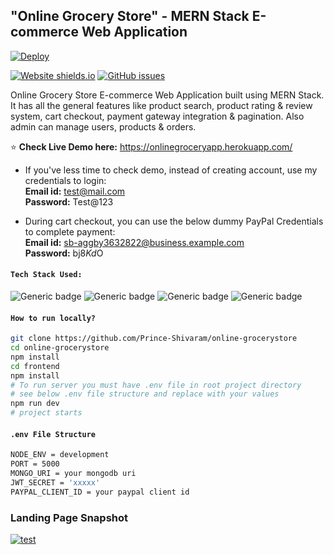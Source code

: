 ## "Online Grocery Store" - MERN Stack E-commerce Web Application

[![Deploy](https://www.herokucdn.com/deploy/button.svg)](https://onlinegroceryapp.herokuapp.com/)

[![Website shields.io](https://img.shields.io/website-up-down-green-red/http/shields.io.svg)](https://onlinegroceryapp.herokuapp.com/) [![GitHub issues](https://img.shields.io/github/issues/Prince-Shivaram/online-grocerystore.svg)](https://github.com/Prince-Shivaram/online-grocerystore/issues) 

Online Grocery Store E-commerce Web Application built using MERN Stack. It has all the general features like product search, product rating & review system, cart checkout, payment gateway integration & pagination. Also admin can manage users, products & orders.

:star: **Check Live Demo here:** https://onlinegroceryapp.herokuapp.com/


- If you've less time to check demo, instead of creating account, use my credentials to login: <br>
**Email id:** test@mail.com <br> **Password:** Test@123

- During cart checkout, you can use the below dummy PayPal Credentials to complete payment: <br>
**Email id:** sb-aggby3632822@business.example.com <br> **Password:** bj8$Kd$O

#### `Tech Stack Used:`

![Generic badge](https://img.shields.io/badge/Node.js->=14-<COLOR>.svg
) ![Generic badge](https://img.shields.io/badge/React.js->=16.8-blue.svg) ![Generic badge](https://img.shields.io/badge/MongoDB->=5-green.svg) ![Generic badge](https://img.shields.io/badge/Express.js->=4-yellow.svg)



#### `How to run locally?`

```bash
git clone https://github.com/Prince-Shivaram/online-grocerystore
cd online-grocerystore
npm install
cd frontend
npm install
# To run server you must have .env file in root project directory
# see below .env file structure and replace with your values
npm run dev
# project starts

```

#### `.env File Structure`

```bash
NODE_ENV = development
PORT = 5000
MONGO_URI = your mongodb uri
JWT_SECRET = 'xxxxx'
PAYPAL_CLIENT_ID = your paypal client id

```

### Landing Page Snapshot
[![test](https://user-images.githubusercontent.com/42378118/133815926-7bb15f35-dd8e-4fb5-b6b6-cdd2cd48bc20.png)](https://onlinegroceryapp.herokuapp.com/)
 
